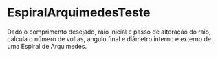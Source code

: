 # EspiralArquimedesTeste
Dado o comprimento desejado, raio inicial e passo de alteração do raio, calcula o número de voltas, angulo final e diâmetro interno e externo de uma Espiral de Arquimedes.
